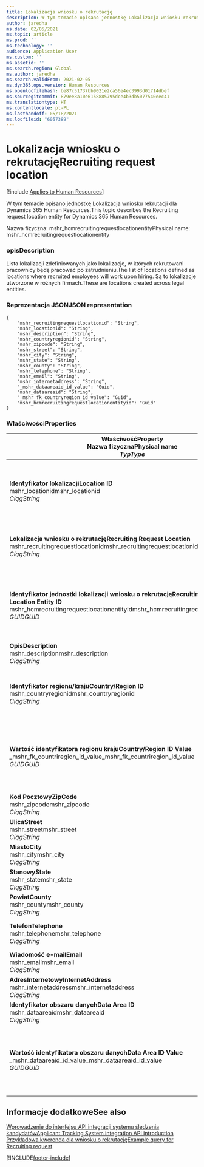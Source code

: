 ```yaml
---
title: Lokalizacja wniosku o rekrutację
description: W tym temacie opisano jednostkę Lokalizacja wniosku rekrutacji dla Dynamics 365 Human Resources.
author: jaredha
ms.date: 02/05/2021
ms.topic: article
ms.prod: ''
ms.technology: ''
audience: Application User
ms.custom: ''
ms.assetid: ''
ms.search.region: Global
ms.author: jaredha
ms.search.validFrom: 2021-02-05
ms.dyn365.ops.version: Human Resources
ms.openlocfilehash: be87c51737bb9021e2ca56e4ec3993d01714dbef
ms.sourcegitcommit: 879ee8a10e6158885795dce4b3db5077540eec41
ms.translationtype: HT
ms.contentlocale: pl-PL
ms.lasthandoff: 05/18/2021
ms.locfileid: "6057389"
---
```

# <a name="recruiting-request-location"></a><span data-ttu-id="0d732-103">Lokalizacja wniosku o rekrutację</span><span class="sxs-lookup"><span data-stu-id="0d732-103">Recruiting request location</span></span>

[!include [Applies to Human Resources](../includes/applies-to-hr.md)]

<span data-ttu-id="0d732-104">W tym temacie opisano jednostkę Lokalizacja wniosku rekrutacji dla Dynamics 365 Human Resources.</span><span class="sxs-lookup"><span data-stu-id="0d732-104">This topic describes the Recruiting request location entity for Dynamics 365 Human Resources.</span></span>

<span data-ttu-id="0d732-105">Nazwa fizyczna: mshr_hcmrecruitingrequestlocationentity</span><span class="sxs-lookup"><span data-stu-id="0d732-105">Physical name: mshr_hcmrecruitingrequestlocationentity</span></span>

### <a name="description"></a><span data-ttu-id="0d732-106">opis</span><span class="sxs-lookup"><span data-stu-id="0d732-106">Description</span></span>

<span data-ttu-id="0d732-107">Lista lokalizacji zdefiniowanych jako lokalizacje, w których rekrutowani pracownicy będą pracować po zatrudnieniu.</span><span class="sxs-lookup"><span data-stu-id="0d732-107">The list of locations defined as locations where recruited employees will work upon hiring.</span></span> <span data-ttu-id="0d732-108">Są to lokalizacje utworzone w różnych firmach.</span><span class="sxs-lookup"><span data-stu-id="0d732-108">These are locations created across legal entities.</span></span>

### <a name="json-representation"></a><span data-ttu-id="0d732-109">Reprezentacja JSON</span><span class="sxs-lookup"><span data-stu-id="0d732-109">JSON representation</span></span>

```
{
    "mshr_recruitingrequestlocationid": "String",
    "mshr_locationid": "String",
    "mshr_description": "String",
    "mshr_countryregionid": "String",
    "mshr_zipcode": "String",
    "mshr_street": "String",
    "mshr_city": "String",
    "mshr_state": "String",
    "mshr_county": "String",
    "mshr_telephone": "String",
    "mshr_email": "String",
    "mshr_internetaddress": "String",
    "_mshr_dataareaid_id_value": "Guid",
    "mshr_dataareaid": "String",
    "_mshr_fk_countryregion_id_value": "Guid",
    "mshr_hcmrecruitingrequestlocationentityid": "Guid"
}
```

### <a name="properties"></a><span data-ttu-id="0d732-110">Właściwości</span><span class="sxs-lookup"><span data-stu-id="0d732-110">Properties</span></span>

| <span data-ttu-id="0d732-111">Właściwość</span><span class="sxs-lookup"><span data-stu-id="0d732-111">Property</span></span><br><span data-ttu-id="0d732-112">**Nazwa fizyczna**</span><span class="sxs-lookup"><span data-stu-id="0d732-112">**Physical name**</span></span><br><span data-ttu-id="0d732-113">**_Typ_**</span><span class="sxs-lookup"><span data-stu-id="0d732-113">**_Type_**</span></span> | <span data-ttu-id="0d732-114">Użycie</span><span class="sxs-lookup"><span data-stu-id="0d732-114">Use</span></span> | <span data-ttu-id="0d732-115">opis</span><span class="sxs-lookup"><span data-stu-id="0d732-115">Description</span></span> |
| --- | --- | --- |
| <span data-ttu-id="0d732-116">**Identyfikator lokalizacji**</span><span class="sxs-lookup"><span data-stu-id="0d732-116">**Location ID**</span></span><br><span data-ttu-id="0d732-117">mshr_locationid</span><span class="sxs-lookup"><span data-stu-id="0d732-117">mshr_locationid</span></span><br><span data-ttu-id="0d732-118">*Ciąg*</span><span class="sxs-lookup"><span data-stu-id="0d732-118">*String*</span></span> | <span data-ttu-id="0d732-119">Odpisz raz</span><span class="sxs-lookup"><span data-stu-id="0d732-119">Write-once</span></span><br><span data-ttu-id="0d732-120">Potrzebne</span><span class="sxs-lookup"><span data-stu-id="0d732-120">Required</span></span> | <span data-ttu-id="0d732-121">Wygenerowany przez system, czytelny dla użytkownika identyfikator miejsca rekrutacji.</span><span class="sxs-lookup"><span data-stu-id="0d732-121">The system-generated, user-readable identifier for the recruiting location.</span></span> |
| <span data-ttu-id="0d732-122">**Lokalizacja wniosku o rekrutację**</span><span class="sxs-lookup"><span data-stu-id="0d732-122">**Recruiting Request Location**</span></span><br><span data-ttu-id="0d732-123">mshr_recruitingrequestlocationid</span><span class="sxs-lookup"><span data-stu-id="0d732-123">mshr_recruitingrequestlocationid</span></span><br><span data-ttu-id="0d732-124">*Ciąg*</span><span class="sxs-lookup"><span data-stu-id="0d732-124">*String*</span></span> | <span data-ttu-id="0d732-125">Odpisz raz</span><span class="sxs-lookup"><span data-stu-id="0d732-125">Write-once</span></span><br><span data-ttu-id="0d732-126">Potrzebne</span><span class="sxs-lookup"><span data-stu-id="0d732-126">Required</span></span> | <span data-ttu-id="0d732-127">Zdefiniowany przez użytkownika unikalny identyfikator miejsca rekrutacji.</span><span class="sxs-lookup"><span data-stu-id="0d732-127">User-defined unique identifier for the recruiting location.</span></span> |
| <span data-ttu-id="0d732-128">**Identyfikator jednostki lokalizacji wniosku o rekrutację**</span><span class="sxs-lookup"><span data-stu-id="0d732-128">**Recruiting Request Location Entity ID**</span></span><br><span data-ttu-id="0d732-129">mshr_hcmrecruitingrequestlocationentityid</span><span class="sxs-lookup"><span data-stu-id="0d732-129">mshr_hcmrecruitingrequestlocationentityid</span></span><br><span data-ttu-id="0d732-130">*GUID*</span><span class="sxs-lookup"><span data-stu-id="0d732-130">*GUID*</span></span> | <span data-ttu-id="0d732-131">Tylko do odczytu</span><span class="sxs-lookup"><span data-stu-id="0d732-131">Read-only</span></span><br><span data-ttu-id="0d732-132">Potrzebne</span><span class="sxs-lookup"><span data-stu-id="0d732-132">Required</span></span> | <span data-ttu-id="0d732-133">Wygenerowany przez system unikalny identyfikator rekordu lokalizacji we wniosku rekrutacji.</span><span class="sxs-lookup"><span data-stu-id="0d732-133">System-generated unique identifier for the recruiting request location record.</span></span> |
| <span data-ttu-id="0d732-134">**Opis**</span><span class="sxs-lookup"><span data-stu-id="0d732-134">**Description**</span></span><br><span data-ttu-id="0d732-135">mshr_description</span><span class="sxs-lookup"><span data-stu-id="0d732-135">mshr_description</span></span><br><span data-ttu-id="0d732-136">*Ciąg*</span><span class="sxs-lookup"><span data-stu-id="0d732-136">*String*</span></span> | <span data-ttu-id="0d732-137">Czytaj/zapisz</span><span class="sxs-lookup"><span data-stu-id="0d732-137">Read/write</span></span><br><span data-ttu-id="0d732-138">Potrzebne</span><span class="sxs-lookup"><span data-stu-id="0d732-138">Required</span></span> | <span data-ttu-id="0d732-139">Opis lokalizacji.</span><span class="sxs-lookup"><span data-stu-id="0d732-139">Description of the location.</span></span> |
| <span data-ttu-id="0d732-140">**Identyfikator regionu/kraju**</span><span class="sxs-lookup"><span data-stu-id="0d732-140">**Country/Region ID**</span></span><br><span data-ttu-id="0d732-141">mshr_countryregionid</span><span class="sxs-lookup"><span data-stu-id="0d732-141">mshr_countryregionid</span></span><br><span data-ttu-id="0d732-142">*Ciąg*</span><span class="sxs-lookup"><span data-stu-id="0d732-142">*String*</span></span> | <span data-ttu-id="0d732-143">Tylko do odczytu</span><span class="sxs-lookup"><span data-stu-id="0d732-143">Read-only</span></span><br><span data-ttu-id="0d732-144">Opcjonalny</span><span class="sxs-lookup"><span data-stu-id="0d732-144">Optional</span></span> | <span data-ttu-id="0d732-145">Określa kraj lub region, w którym kandydat posiada obywatelstwo.</span><span class="sxs-lookup"><span data-stu-id="0d732-145">Specifies the country or region where the candidate has citizenship.</span></span> |
| <span data-ttu-id="0d732-146">**Wartość identyfikatora regionu kraju**</span><span class="sxs-lookup"><span data-stu-id="0d732-146">**Country/Region ID Value**</span></span><br><span data-ttu-id="0d732-147">_mshr_fk_countriregion_id_value</span><span class="sxs-lookup"><span data-stu-id="0d732-147">_mshr_fk_countriregion_id_value</span></span><br><span data-ttu-id="0d732-148">*GUID*</span><span class="sxs-lookup"><span data-stu-id="0d732-148">*GUID*</span></span> | <span data-ttu-id="0d732-149">Tylko do odczytu</span><span class="sxs-lookup"><span data-stu-id="0d732-149">Read-only</span></span><br><span data-ttu-id="0d732-150">Opcjonalny</span><span class="sxs-lookup"><span data-stu-id="0d732-150">Optional</span></span><br><span data-ttu-id="0d732-151">Klucz obcy: mshr_logisticaddresscountryregionentityid jednostki mshr_logisticsaddresscountryregionentity</span><span class="sxs-lookup"><span data-stu-id="0d732-151">Foreign key: mshr_logisticaddresscountryregionentityid of mshr_logisticsaddresscountryregionentity</span></span> | <span data-ttu-id="0d732-152">Wygenerowany przez system unikalny identyfikator kraju / regionu adresu.</span><span class="sxs-lookup"><span data-stu-id="0d732-152">System-generated unique identifier of the country/region of the address.</span></span> |
| <span data-ttu-id="0d732-153">**Kod Pocztowy**</span><span class="sxs-lookup"><span data-stu-id="0d732-153">**ZipCode**</span></span><br><span data-ttu-id="0d732-154">mshr_zipcode</span><span class="sxs-lookup"><span data-stu-id="0d732-154">mshr_zipcode</span></span><br><span data-ttu-id="0d732-155">*Ciąg*</span><span class="sxs-lookup"><span data-stu-id="0d732-155">*String*</span></span> | <span data-ttu-id="0d732-156">Tylko do odczytu</span><span class="sxs-lookup"><span data-stu-id="0d732-156">Read-only</span></span><br><span data-ttu-id="0d732-157">Opcjonalny</span><span class="sxs-lookup"><span data-stu-id="0d732-157">Optional</span></span> | <span data-ttu-id="0d732-158">Kod pocztowy.</span><span class="sxs-lookup"><span data-stu-id="0d732-158">Zip/postal code.</span></span> |
| <span data-ttu-id="0d732-159">**Ulica**</span><span class="sxs-lookup"><span data-stu-id="0d732-159">**Street**</span></span><br><span data-ttu-id="0d732-160">mshr_street</span><span class="sxs-lookup"><span data-stu-id="0d732-160">mshr_street</span></span><br><span data-ttu-id="0d732-161">*Ciąg*</span><span class="sxs-lookup"><span data-stu-id="0d732-161">*String*</span></span> | <span data-ttu-id="0d732-162">Tylko do odczytu</span><span class="sxs-lookup"><span data-stu-id="0d732-162">Read-only</span></span><br><span data-ttu-id="0d732-163">Opcjonalny</span><span class="sxs-lookup"><span data-stu-id="0d732-163">Optional</span></span> | <span data-ttu-id="0d732-164">Ulica w adresie.</span><span class="sxs-lookup"><span data-stu-id="0d732-164">Street address.</span></span> |
| <span data-ttu-id="0d732-165">**Miasto**</span><span class="sxs-lookup"><span data-stu-id="0d732-165">**City**</span></span><br><span data-ttu-id="0d732-166">mshr_city</span><span class="sxs-lookup"><span data-stu-id="0d732-166">mshr_city</span></span><br><span data-ttu-id="0d732-167">*Ciąg*</span><span class="sxs-lookup"><span data-stu-id="0d732-167">*String*</span></span> | <span data-ttu-id="0d732-168">Tylko do odczytu</span><span class="sxs-lookup"><span data-stu-id="0d732-168">Read-only</span></span><br><span data-ttu-id="0d732-169">Opcjonalny</span><span class="sxs-lookup"><span data-stu-id="0d732-169">Optional</span></span> | <span data-ttu-id="0d732-170">Miasto.</span><span class="sxs-lookup"><span data-stu-id="0d732-170">City.</span></span> |
| <span data-ttu-id="0d732-171">**Stanowy**</span><span class="sxs-lookup"><span data-stu-id="0d732-171">**State**</span></span><br><span data-ttu-id="0d732-172">mshr_state</span><span class="sxs-lookup"><span data-stu-id="0d732-172">mshr_state</span></span><br><span data-ttu-id="0d732-173">*Ciąg*</span><span class="sxs-lookup"><span data-stu-id="0d732-173">*String*</span></span> | <span data-ttu-id="0d732-174">Tylko do odczytu</span><span class="sxs-lookup"><span data-stu-id="0d732-174">Read-only</span></span><br><span data-ttu-id="0d732-175">Opcjonalny</span><span class="sxs-lookup"><span data-stu-id="0d732-175">Optional</span></span> | <span data-ttu-id="0d732-176">Województwo lub prowincja.</span><span class="sxs-lookup"><span data-stu-id="0d732-176">State or province.</span></span> |
| <span data-ttu-id="0d732-177">**Powiat**</span><span class="sxs-lookup"><span data-stu-id="0d732-177">**County**</span></span><br><span data-ttu-id="0d732-178">mshr_county</span><span class="sxs-lookup"><span data-stu-id="0d732-178">mshr_county</span></span><br><span data-ttu-id="0d732-179">*Ciąg*</span><span class="sxs-lookup"><span data-stu-id="0d732-179">*String*</span></span> | <span data-ttu-id="0d732-180">Tylko do odczytu</span><span class="sxs-lookup"><span data-stu-id="0d732-180">Read-only</span></span><br><span data-ttu-id="0d732-181">Opcjonalny</span><span class="sxs-lookup"><span data-stu-id="0d732-181">Optional</span></span> | <span data-ttu-id="0d732-182">Powiat.</span><span class="sxs-lookup"><span data-stu-id="0d732-182">County.</span></span> |
| <span data-ttu-id="0d732-183">**Telefon**</span><span class="sxs-lookup"><span data-stu-id="0d732-183">**Telephone**</span></span><br><span data-ttu-id="0d732-184">mshr_telephone</span><span class="sxs-lookup"><span data-stu-id="0d732-184">mshr_telephone</span></span><br><span data-ttu-id="0d732-185">*Ciąg*</span><span class="sxs-lookup"><span data-stu-id="0d732-185">*String*</span></span> | <span data-ttu-id="0d732-186">Czytaj/zapisz</span><span class="sxs-lookup"><span data-stu-id="0d732-186">Read/write</span></span><br><span data-ttu-id="0d732-187">Opcjonalny</span><span class="sxs-lookup"><span data-stu-id="0d732-187">Optional</span></span> | <span data-ttu-id="0d732-188">Numer telefonu do lokalizacji.</span><span class="sxs-lookup"><span data-stu-id="0d732-188">Telephone number for the location.</span></span> |
| <span data-ttu-id="0d732-189">**Wiadomość e-mail**</span><span class="sxs-lookup"><span data-stu-id="0d732-189">**Email**</span></span><br><span data-ttu-id="0d732-190">mshr_email</span><span class="sxs-lookup"><span data-stu-id="0d732-190">mshr_email</span></span><br><span data-ttu-id="0d732-191">*Ciąg*</span><span class="sxs-lookup"><span data-stu-id="0d732-191">*String*</span></span> | <span data-ttu-id="0d732-192">Czytaj/zapisz</span><span class="sxs-lookup"><span data-stu-id="0d732-192">Read/write</span></span><br><span data-ttu-id="0d732-193">Opcjonalny</span><span class="sxs-lookup"><span data-stu-id="0d732-193">Optional</span></span> | <span data-ttu-id="0d732-194">Adres e-mail.</span><span class="sxs-lookup"><span data-stu-id="0d732-194">Email address.</span></span> |
| <span data-ttu-id="0d732-195">**AdresInternetowy**</span><span class="sxs-lookup"><span data-stu-id="0d732-195">**InternetAddress**</span></span><br><span data-ttu-id="0d732-196">mshr_internetaddress</span><span class="sxs-lookup"><span data-stu-id="0d732-196">mshr_internetaddress</span></span><br><span data-ttu-id="0d732-197">*Ciąg*</span><span class="sxs-lookup"><span data-stu-id="0d732-197">*String*</span></span> | <span data-ttu-id="0d732-198">Czytaj/zapisz</span><span class="sxs-lookup"><span data-stu-id="0d732-198">Read/write</span></span><br><span data-ttu-id="0d732-199">Opcjonalny</span><span class="sxs-lookup"><span data-stu-id="0d732-199">Optional</span></span> | <span data-ttu-id="0d732-200">Adres URL witryny sieci Web lokalizacji.</span><span class="sxs-lookup"><span data-stu-id="0d732-200">URL for the location website.</span></span> |
| <span data-ttu-id="0d732-201">**Identyfikator obszaru danych**</span><span class="sxs-lookup"><span data-stu-id="0d732-201">**Data Area ID**</span></span><br><span data-ttu-id="0d732-202">mshr_dataareaid</span><span class="sxs-lookup"><span data-stu-id="0d732-202">mshr_dataareaid</span></span><br><span data-ttu-id="0d732-203">*Ciąg*</span><span class="sxs-lookup"><span data-stu-id="0d732-203">*String*</span></span> | <span data-ttu-id="0d732-204">Czytaj/zapisz</span><span class="sxs-lookup"><span data-stu-id="0d732-204">Read/write</span></span><br><span data-ttu-id="0d732-205">Opcjonalny</span><span class="sxs-lookup"><span data-stu-id="0d732-205">Optional</span></span> | <span data-ttu-id="0d732-206">Określa osobę prawną (firmę).</span><span class="sxs-lookup"><span data-stu-id="0d732-206">Specifies the legal entity (company).</span></span> |
| <span data-ttu-id="0d732-207">**Wartość identyfikatora obszaru danych**</span><span class="sxs-lookup"><span data-stu-id="0d732-207">**Data Area ID Value**</span></span><br><span data-ttu-id="0d732-208">_mshr_dataareaid_id_value</span><span class="sxs-lookup"><span data-stu-id="0d732-208">_mshr_dataareaid_id_value</span></span><br><span data-ttu-id="0d732-209">*GUID*</span><span class="sxs-lookup"><span data-stu-id="0d732-209">*GUID*</span></span> | <span data-ttu-id="0d732-210">Tylko do odczytu</span><span class="sxs-lookup"><span data-stu-id="0d732-210">Read-only</span></span><br><span data-ttu-id="0d732-211">Opcjonalny</span><span class="sxs-lookup"><span data-stu-id="0d732-211">Optional</span></span><br><span data-ttu-id="0d732-212">Klucz obcy: cdm_companyid jednostki cdm_company obcej</span><span class="sxs-lookup"><span data-stu-id="0d732-212">Foreign key: cdm_companyid of cdm_company entity</span></span> | <span data-ttu-id="0d732-213">Wygenerowana przez system wartość identyfikatora GUID identyfikująca osobę prawną (firmę).</span><span class="sxs-lookup"><span data-stu-id="0d732-213">System-generated GUID value identifying the legal entity (company).</span></span> |

## <a name="see-also"></a><span data-ttu-id="0d732-214">Informacje dodatkowe</span><span class="sxs-lookup"><span data-stu-id="0d732-214">See also</span></span>

[<span data-ttu-id="0d732-215">Wprowadzenie do interfejsu API integracji systemu śledzenia kandydatów</span><span class="sxs-lookup"><span data-stu-id="0d732-215">Applicant Tracking System integration API introduction</span></span>](hr-admin-integration-ats-api-introduction.md)<br>
[<span data-ttu-id="0d732-216">Przykładowa kwerenda dla wniosku o rekrutację</span><span class="sxs-lookup"><span data-stu-id="0d732-216">Example query for Recruiting request</span></span>](hr-admin-integration-ats-api-recruiting-request-example-query.md)



[!INCLUDE[footer-include](../includes/footer-banner.md)]